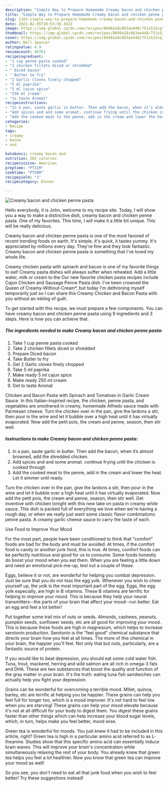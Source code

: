 ```yaml
---
description: "Simple Way to Prepare Homemade Creamy bacon and chicken penne pasta"
title: "Simple Way to Prepare Homemade Creamy bacon and chicken penne pasta"
slug: 1163-simple-way-to-prepare-homemade-creamy-bacon-and-chicken-penne-pasta
date: 2021-02-05T10:53:59.342Z
image: https://img-global.cpcdn.com/recipes/8048a18c863ae448/751x532cq70/creamy-bacon-and-chicken-penne-pasta-recipe-main-photo.jpg
thumbnail: https://img-global.cpcdn.com/recipes/8048a18c863ae448/751x532cq70/creamy-bacon-and-chicken-penne-pasta-recipe-main-photo.jpg
cover: https://img-global.cpcdn.com/recipes/8048a18c863ae448/751x532cq70/creamy-bacon-and-chicken-penne-pasta-recipe-main-photo.jpg
author: Nell Spencer
ratingvalue: 4.9
reviewcount: 46761
recipeingredient:
- "1 cup penne pasta cooked"
- "2 chicken fillets diced or shredded"
- " Diced bacon"
- " Butter to fry"
- "2 Garlic cloves finely chopped"
- "5 ml paprika"
- "5 ml cajun spice"
- "250 ml cream"
- "to taste Aromat"
recipeinstructions:
- "In a pan, saute garlic in butter. Then add the bacon, when it’s almost browned, add the shredded chicken."
- "Add spices and and some aromat. continue frying until the chicken is cooked through"
- "Add the cooked meat to the penne, add in the cream and lower the heat. Let it simmer until ready."
categories:
- Recipe
tags:
- creamy
- bacon
- and

katakunci: creamy bacon and 
nutrition: 201 calories
recipecuisine: American
preptime: "PT31M"
cooktime: "PT59M"
recipeyield: "1"
recipecategory: Dinner

---
```



![Creamy bacon and chicken penne pasta](https://img-global.cpcdn.com/recipes/8048a18c863ae448/751x532cq70/creamy-bacon-and-chicken-penne-pasta-recipe-main-photo.jpg)

Hello everybody, it is John, welcome to my recipe site. Today, I will show you a way to make a distinctive dish, creamy bacon and chicken penne pasta. One of my favorites. This time, I will make it a little bit unique. This will be really delicious.

Creamy bacon and chicken penne pasta is one of the most favored of recent trending foods on earth. It's simple, it's quick, it tastes yummy. It's appreciated by millions every day. They're fine and they look fantastic. Creamy bacon and chicken penne pasta is something that I've loved my whole life.

Creamy chicken pasta with spinach and bacon is one of my favorite things to eat! Creamy pasta dishes will always suffer when reheated. Add a little water, milk or cream to the Our new favorite chicken pasta recipes include Cajun Chicken and Sausage Penne Pasta dish. I&#39;ve been crowned the Queen of Creamy-Without-Cream*, but today I&#39;m dethroning myself temporarily just so I can share this Creamy Chicken and Bacon Pasta with you without an inkling of guilt.


To get started with this recipe, we must prepare a few components. You can have creamy bacon and chicken penne pasta using 9 ingredients and 3 steps. Here is how you can achieve that.

<!--inarticleads1-->

##### The ingredients needed to make Creamy bacon and chicken penne pasta:

1. Take 1 cup penne pasta cooked
1. Take 2 chicken fillets diced or shredded
1. Prepare  Diced bacon
1. Take  Butter to fry
1. Get 2 Garlic cloves finely chopped
1. Take 5 ml paprika
1. Make ready 5 ml cajun spice
1. Make ready 250 ml cream
1. Get to taste Aromat


Chicken and Bacon Pasta with Spinach and Tomatoes in Garlic Cream Sauce. In this Italian-inspired recipe, the chicken, penne pasta, and vegetables are smothered in creamy, homemade Alfredo sauce made with Parmesan cheese. Turn the chicken over in the pan, give the lardons a stir, then pour in the wine and let it bubble over a high heat until it has virtually evaporated. Now add the petit pois, the cream and penne, season, then stir well. 

<!--inarticleads2-->

##### Instructions to make Creamy bacon and chicken penne pasta:

1. In a pan, saute garlic in butter. Then add the bacon, when it’s almost browned, add the shredded chicken.
1. Add spices and and some aromat. continue frying until the chicken is cooked through
1. Add the cooked meat to the penne, add in the cream and lower the heat. Let it simmer until ready.


Turn the chicken over in the pan, give the lardons a stir, then pour in the wine and let it bubble over a high heat until it has virtually evaporated. Now add the petit pois, the cream and penne, season, then stir well. Get inventive with chicken tonight with this new take on pasta in creamy white sauce. This dish is packed full of everything we love when we&#39;re having a rough day, or when we really just want some classic flavor combinations: penne pasta. A creamy garlic cheese sauce to carry the taste of each. 

Use Food to Improve Your Mood


For the most part, people have been conditioned to think that "comfort" foods are bad for the body and must be avoided. At times, if the comfort food is candy or another junk food, this is true. At times, comfort foods can be perfectly nutritious and good for us to consume. Some foods honestly do boost your mood when you eat them. When you are feeling a little down and need an emotional pick-me-up, test out a couple of these.

Eggs, believe it or not, are wonderful for helping you combat depression. Just be sure that you do not toss the egg yolk. Whenever you wish to cheer yourself up, the yolk is the most important part of the egg. Eggs, the egg yolk especially, are high in B vitamins. These B vitamins are terrific for helping to improve your mood. This is because they help your neural transmitters--the parts of your brain that affect your mood--run better. Eat an egg and feel a lot better!

Put together some trail mix of nuts or seeds. Almonds, cashews, peanuts, pumpkin seeds, sunflower seeds, etc are all good for improving your mood. This is because these foods are high in magnesium, which helps to increase serotonin production. Serotonin is the "feel good" chemical substance that directs your brain how you feel at all times. The more of this chemical in your brain, the happier you'll feel. Not only that but nuts, particularly, are a fantastic source of protein.

If you would like to beat depression, you should eat some cold water fish. Tuna, trout, mackerel, herring and wild salmon are all rich in omega-3 fats and DHA. These are two substances that boost the quality and function of the gray matter in your brain. It's the truth: eating tuna fish sandwiches can actually help you fight your depression. 

Grains can be wonderful for overcoming a terrible mood. Millet, quinoa, barley, etc are terrific at helping you be happier. These grains can help you feel full for longer too, which is a mood improver. It's not hard to feel low when you are starving! These grains can help your mood elevate because it's not at all difficult for your body to digest them. You digest these grains faster than other things which can help increase your blood sugar levels, which, in turn, helps make you feel better, mood wise.

Green tea is wonderful for moods. You just knew it had to be included in this article, right? Green tea is high in a particular amino acid referred to as L-theanine. Studies show that this specific amino acid can essentially induce brain waves. This will improve your brain's concentration while simultaneously relaxing the rest of your body. You already knew that green tea helps you feel a lot healthier. Now you know that green tea can improve your mood as well!

So you see, you don't need to eat all that junk food when you wish to feel better! Try  these suggestions  instead!

